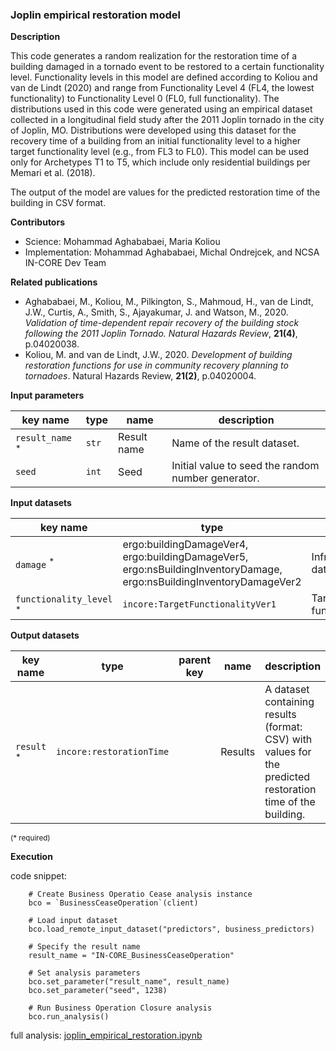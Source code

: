 ### Joplin empirical restoration model


**Description**

This code generates a random realization for the restoration time of a building damaged in a tornado event to be restored to a certain functionality level. Functionality levels in this model are defined according to Koliou and van de Lindt (2020) and range from Functionality Level 4 (FL4, the lowest functionality) to Functionality Level 0 (FL0, full functionality). The distributions used in this code were generated using an empirical dataset collected in a longitudinal field study after the 2011 Joplin tornado in the city of Joplin, MO. Distributions were developed using this dataset for the recovery time of a building from an initial functionality level to a higher target functionality level (e.g., from FL3 to FL0). This model can be used only for Archetypes T1 to T5, which include only residential buildings per Memari et al. (2018).

The output of the model are values for the predicted restoration time of the building in CSV format.

**Contributors**

- Science: Mohammad Aghababaei, Maria Koliou
- Implementation: Mohammad Aghababaei, Michal Ondrejcek, and NCSA IN-CORE Dev Team

**Related publications**

* Aghababaei, M., Koliou, M., Pilkington, S., Mahmoud, H., van de Lindt, J.W., Curtis, A., Smith, S., Ajayakumar, J. and Watson, M., 2020. *Validation of time-dependent repair recovery of the building stock following the 2011 Joplin Tornado. Natural Hazards Review*, **21(4)**, p.04020038.
* Koliou, M. and van de Lindt, J.W., 2020. *Development of building restoration functions for use in community recovery planning to tornadoes*. Natural Hazards Review, **21(2)**, p.04020004.

**Input parameters**

key name | type | name | description
--- | --- | --- | ---
`result_name` <sup>*</sup> | `str` | Result name | Name of the result dataset.
`seed` | `int` | Seed | Initial value to seed the random number generator.

**Input datasets**

key name | type | name | description
--- | --- | --- | ---
`damage` <sup>*</sup> | ergo:buildingDamageVer4, ergo:buildingDamageVer5, ergo:nsBuildingInventoryDamage, ergo:nsBuildingInventoryDamageVer2 | Infrastructure dataset | An infrastructure dataset.
`functionality_level` <sup>*</sup> | `incore:TargetFunctionalityVer1` | Target functionality | Target functionality.

**Output datasets**

key name | type | parent key | name | description
--- | --- | --- | --- | ---
`result` <sup>*</sup> | `incore:restorationTime` |  | Results | A dataset containing results (format: CSV) with values for the predicted restoration time of the building.

<small>(* required)</small>

**Execution**

code snippet:

```
    # Create Business Operatio Cease analysis instance
    bco = `BusinessCeaseOperation`(client)

    # Load input dataset
    bco.load_remote_input_dataset("predictors", business_predictors)

    # Specify the result name
    result_name = "IN-CORE_BusinessCeaseOperation"

    # Set analysis parameters
    bco.set_parameter("result_name", result_name)
    bco.set_parameter("seed", 1238)

    # Run Business Operation Closure analysis
    bco.run_analysis()
```

full analysis: [joplin_empirical_restoration.ipynb](https://github.com/IN-CORE/incore-docs/blob/master/notebooks/joplin_empirical_restoration.ipynb) <br />
